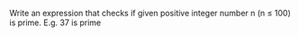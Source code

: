 Write an expression that checks if given positive
integer number n (n ≤ 100) is prime. E.g. 37 is prime
